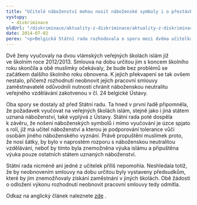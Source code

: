 ```yaml
---
title: "Učitelé náboženství mohou nosit náboženské symboly i o přestávkách"
vystupy:
  - diskriminace
oldUrl: "/diskriminace/aktuality-z-diskriminace/aktuality-z-diskriminace-2014/ucitele-nabozenstvi-mohou-nosit-nabozenske-symboly-i-o-prestavkach/"
date: 2014-07-02
perex: "<p>Belgická Státní rada rozhodovala o sporu mezi dvěma učitelkami islámu, které si odmítly mimo vyučování sundávat šátky, a školou, která s nimi neobnovila pracovní smlouvu. Požadavek, aby „o přestávce“ učitelé náboženství nenosili náboženské symboly, označila za protiústavní, nicméně výkon napadených rozhodnutí pozastavit odmítla.    </p>"
---
```


<!-- imported from the old website -->

<p class="align-blok">Dvě ženy vyučovaly na dvou vlámských veřejných školách islám již ve školním roce 2012/2013. Smlouva na dobu určitou jim s koncem školního roku skončila a obě muslimky očekávaly, že bude bez problémů se začátkem dalšího školního roku obnovena. K jejich překvapení se tak ovšem nestalo, přičemž rozhodnutí neobnovit jejich pracovní smlouvy zaměstnavatelé odůvodnili nutností chránit náboženskou neutralitu veřejného vzdělávání zakotvenou v čl. 24 belgické Ústavy.</p><p class="align-blok">Oba spory se dostaly až před Státní radu. Ta hned v první řadě připomněla, že požadavek vyučovat na veřejných školách islám, stejně jako i jiná státem uznaná náboženství, také vyplývá z Ústavy. Státní rada poté dospěla k závěru, že nošení náboženských symbolů i mimo vyučování je úzce spjato s rolí, jíž má učitel náboženství a kterou je podporování tolerance vůči osobám jiného náboženského vyznání. Právě propuštění muslimek proto, že nosí šátky, by bylo v naprostém rozporu s náboženskou neutralitou vzdělávání, neboť by tímto byla znemožněna výuka islámu a připuštěna výuka pouze ostatních státem uznaných náboženství.</p><p class="align-blok">Státní rada nicméně ani jedné z učitelek příliš nepomohla. Neshledala totiž, že by neobnovením smlouvy na dobu určitou byly vystaveny předsudkům, které by jim znemožňovaly získání zaměstnání v jiných školách. Obě žádosti o odložení výkonu rozhodnutí neobnovit pracovní smlouvy tedy odmítla.</p><p class="align-blok">Odkaz na anglický článek naleznete <a title="Otevření do nového okna" href="http://www.non-discrimination.net/content/media/BE-94-Council_State_Headscarf_March_2014.pdf" target="_blank">zde</a> .</p>
